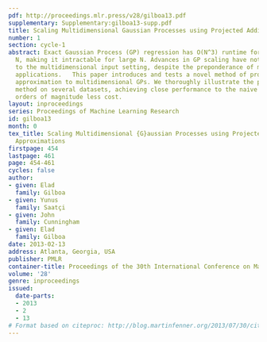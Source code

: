 ```yaml
---
pdf: http://proceedings.mlr.press/v28/gilboa13.pdf
supplementary: Supplementary:gilboa13-supp.pdf
title: Scaling Multidimensional Gaussian Processes using Projected Additive Approximations
number: 1
section: cycle-1
abstract: Exact Gaussian Process (GP) regression has O(N^3) runtime for data size
  N, making it intractable for large N. Advances in GP scaling have not been extended
  to the multidimensional input setting, despite the preponderance of multidimensional
  applications.   This paper introduces and tests a novel method of projected additive
  approximation to multidimensional GPs. We thoroughly illustrate the power of this
  method on several datasets, achieving close performance to the naive Full GP at
  orders of magnitude less cost.
layout: inproceedings
series: Proceedings of Machine Learning Research
id: gilboa13
month: 0
tex_title: Scaling Multidimensional {G}aussian Processes using Projected Additive
  Approximations
firstpage: 454
lastpage: 461
page: 454-461
cycles: false
author:
- given: Elad
  family: Gilboa
- given: Yunus
  family: Saatçi
- given: John
  family: Cunningham
- given: Elad
  family: Gilboa
date: 2013-02-13
address: Atlanta, Georgia, USA
publisher: PMLR
container-title: Proceedings of the 30th International Conference on Machine Learning
volume: '28'
genre: inproceedings
issued:
  date-parts:
  - 2013
  - 2
  - 13
# Format based on citeproc: http://blog.martinfenner.org/2013/07/30/citeproc-yaml-for-bibliographies/
---
```

